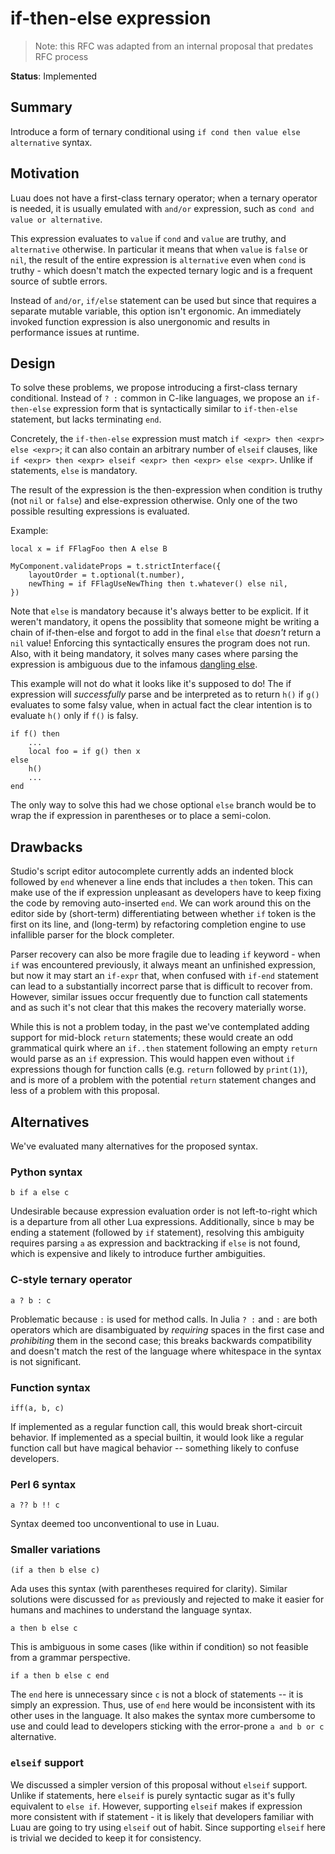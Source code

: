 # if-then-else expression

> Note: this RFC was adapted from an internal proposal that predates RFC process

**Status**: Implemented

## Summary

Introduce a form of ternary conditional using `if cond then value else alternative` syntax.

## Motivation

Luau does not have a first-class ternary operator; when a ternary operator is needed, it is usually emulated with `and/or` expression, such as `cond and value or alternative`.

This expression evaluates to `value` if `cond` and `value` are truthy, and `alternative` otherwise. In particular it means that when `value` is `false` or `nil`, the result of the entire expression is `alternative` even when `cond` is truthy - which doesn't match the expected ternary logic and is a frequent source of subtle errors.

Instead of `and/or`, `if/else` statement can be used but since that requires a separate mutable variable, this option isn't ergonomic. An immediately invoked function expression is also unergonomic and results in performance issues at runtime.

## Design

To solve these problems, we propose introducing a first-class ternary conditional. Instead of `? :` common in C-like languages, we propose an `if-then-else` expression form that is syntactically similar to `if-then-else` statement, but lacks terminating `end`.

Concretely, the `if-then-else` expression must match `if <expr> then <expr> else <expr>`; it can also contain an arbitrary number of `elseif` clauses, like `if <expr> then <expr> elseif <expr> then <expr> else <expr>`. Unlike if statements, `else` is mandatory.

The result of the expression is the then-expression when condition is truthy (not `nil` or `false`) and else-expression otherwise. Only one of the two possible resulting expressions is evaluated.

Example:

```luau
local x = if FFlagFoo then A else B

MyComponent.validateProps = t.strictInterface({
    layoutOrder = t.optional(t.number),
    newThing = if FFlagUseNewThing then t.whatever() else nil,
})
```

Note that `else` is mandatory because it's always better to be explicit. If it weren't mandatory, it opens the possiblity that someone might be writing a chain of if-then-else and forgot to add in the final `else` that _doesn't_ return a `nil` value! Enforcing this syntactically ensures the program does not run. Also, with it being mandatory, it solves many cases where parsing the expression is ambiguous due to the infamous [dangling else](https://en.wikipedia.org/wiki/Dangling_else).

This example will not do what it looks like it's supposed to do! The if expression will _successfully_ parse and be interpreted as to return `h()` if `g()` evaluates to some falsy value, when in actual fact the clear intention is to evaluate `h()` only if `f()` is falsy.

```luau
if f() then
    ...
    local foo = if g() then x
else
    h()
    ...
end
```

The only way to solve this had we chose optional `else` branch would be to wrap the if expression in parentheses or to place a semi-colon.

## Drawbacks

Studio's script editor autocomplete currently adds an indented block followed by `end` whenever a line ends that includes a `then` token. This can make use of the if expression unpleasant as developers have to keep fixing the code by removing auto-inserted `end`. We can work around this on the editor side by (short-term) differentiating between whether `if` token is the first on its line, and (long-term) by refactoring completion engine to use infallible parser for the block completer.

Parser recovery can also be more fragile due to leading `if` keyword - when `if` was encountered previously, it always meant an unfinished expression, but now it may start an `if-expr` that, when confused with `if-end` statement can lead to a substantially incorrect parse that is difficult to recover from. However, similar issues occur frequently due to function call statements and as such it's not clear that this makes the recovery materially worse.

While this is not a problem today, in the past we've contemplated adding support for mid-block `return` statements; these would create an odd grammatical quirk where an `if..then` statement following an empty `return` would parse as an `if` expression. This would happen even without `if` expressions though for function calls (e.g. `return` followed by `print(1)`), and is more of a problem with the potential `return` statement changes and less of a problem with this proposal.

## Alternatives

We've evaluated many alternatives for the proposed syntax.

### Python syntax
```
b if a else c
```
Undesirable because expression evaluation order is not left-to-right which is a departure from all other Lua expressions. Additionally, since `b` may be ending a statement (followed by `if` statement), resolving this ambiguity requires parsing `a` as expression and backtracking if `else` is not found, which is expensive and likely to introduce further ambiguities.

### C-style ternary operator
```
a ? b : c
```
Problematic because `:` is used for method calls. In Julia `? :` and `:` are both operators which are disambiguated by _requiring_ spaces in the first case and _prohibiting_ them in the second case; this breaks backwards compatibility and doesn't match the rest of the language where whitespace in the syntax is not significant.

### Function syntax
```
iff(a, b, c)
```
If implemented as a regular function call, this would break short-circuit behavior. If implemented as a special builtin, it would look like a regular function call but have magical behavior -- something likely to confuse developers.

### Perl 6 syntax
```
a ?? b !! c
```
Syntax deemed too unconventional to use in Luau.

### Smaller variations
```
(if a then b else c)
```
Ada uses this syntax (with parentheses required for clarity). Similar solutions were discussed for `as` previously and rejected to make it easier for humans and machines to understand the language syntax.

```
a then b else c
```
This is ambiguous in some cases (like within if condition) so not feasible from a grammar perspective.

```
if a then b else c end
```
The `end` here is unnecessary since `c` is not a block of statements -- it is simply an expression. Thus, use of `end` here would be inconsistent with its other uses in the language. It also makes the syntax more cumbersome to use and could lead to developers sticking with the error-prone `a and b or c` alternative.

### `elseif` support

We discussed a simpler version of this proposal without `elseif` support. Unlike if statements, here `elseif` is purely syntactic sugar as it's fully equivalent to `else if`. However, supporting `elseif` makes if expression more consistent with if statement - it is likely that developers familiar with Luau are going to try using `elseif` out of habit. Since supporting `elseif` here is trivial we decided to keep it for consistency.
